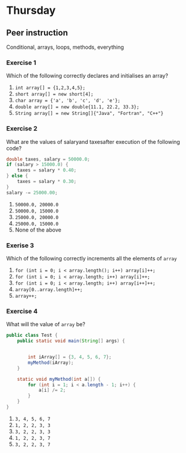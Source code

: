 # Thursday



## Peer instruction

Conditional, arrays, loops, methods, everything



### Exercise 1

Which of the following correctly declares and initialises an array?

1. `int array[] = {1,2,3,4,5};`
2. `short array[] = new short[4];`
3. `char array = {'a', 'b', 'c', 'd', 'e'};`
4. `double array[] = new double{11.1, 22.2, 33.3};`
5. `String array[] = new String[]{"Java", "Fortran", "C++"}`



### Exercise 2

What are the values of salaryand taxesafter execution of the following code? 

```java
double taxes, salary = 50000.0;
if (salary > 15000.0) {
    taxes = salary * 0.40;
} else {
    taxes = salary * 0.30;
}
salary -= 25000.00;
```

1. `50000.0, 20000.0`
2. `50000.0, 15000.0`
3. `25000.0, 20000.0`
4. `25000.0, 15000.0 `
5. None of the above



### Exerise 3

Which of the following correctly increments all the elements of `array`

1. `for (int i = 0; i < array.length(); i++) array[i]++;`
2. `for (int i = 0; i < array.length; i++) array[i]++;`
3. `for (int i = 0; i < array.length; i++) array[i++]++;`
4. `array[0..array.length]++;`
5. `array++;`



### Exercise 4

What will the value of `array` be?

```java
public class Test {
    public static void main(String[] args) {


        int iArray[] = {3, 4, 5, 6, 7};
        myMethod(iArray);
    }

    static void myMethod(int a[]) {
        for (int i = 1; i < a.length - 1; i++) {
            a[i] /= 2;
        }
    }
}
```

1. `3, 4, 5, 6, 7`
2. `1, 2, 2, 3, 3`
3. `3, 2, 2, 3, 3 `
4. `1, 2, 2, 3, 7`
5. `3, 2, 2, 3, 7`

